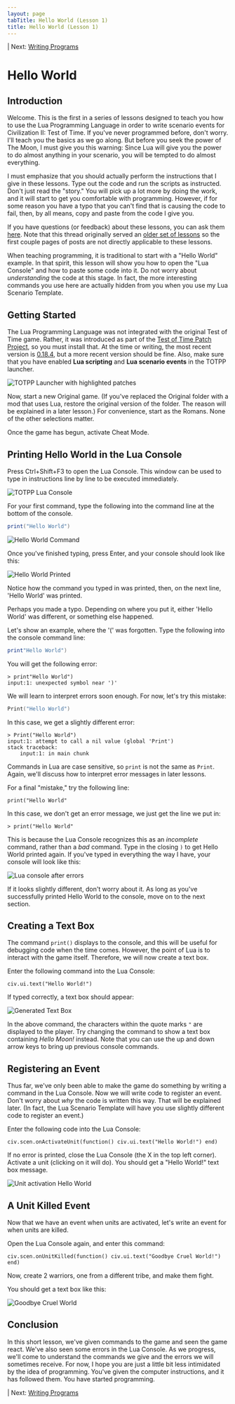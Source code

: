 ```yaml
---
layout: page
tabTitle: Hello World (Lesson 1)
title: Hello World (Lesson 1)
---
```


| Next: [Writing Programs](02_writingScripts.html)

# Hello World

## Introduction

Welcome.  This is the first in a series of lessons designed to teach you how to use the Lua Programming Language in order to write scenario events for Civilization II: Test of Time.  If you've never programmed before, don't worry.  I'll teach you the basics as we go along.  But before you seek the power of The Moon, I must give you this warning: Since Lua will give you the power to do almost anything in your scenario, you will be tempted to do almost everything.

I must emphasize that you should actually perform the instructions that I give in these lessons.  Type out the code and run the scripts as instructed. Don't just read the "story."  You will pick up a lot more by doing the work, and it will start to get you comfortable with programming.  However, if for some reason you have a typo that you can't find that is causing the code to fail, then, by all means, copy and paste from the code I give you.

If you have questions (or feedback) about these lessons, you can ask them [here](https://forums.civfanatics.com/threads/feedback-thread-for-totpp-get-started-with-lua-events.636239/).  Note that this thread originally served an [older set of lessons](https://forums.civfanatics.com/threads/totpp-get-started-with-lua-events.636192/) so the first couple pages of posts are not directly applicable to these lessons.

When teaching programming, it is traditional to start with a "Hello World" example.  In that spirit, this lesson will show you how to open the "Lua Console" and how to paste some code into it.  Do not worry about *understanding* the code at this stage.  In fact, the more interesting commands you use here are actually hidden from you when you use my Lua Scenario Template.

## Getting Started

The Lua Programming Language was not integrated with the original Test of Time game.  Rather, it was introduced as part of the [Test of Time Patch Project](https://forums.civfanatics.com/threads/the-test-of-time-patch-project.517282/), so you must install that.  At the time or writing, the most recent version is [0.18.4](https://forums.civfanatics.com/threads/the-test-of-time-patch-project.517282/page-66#post-16214239), but a more recent version should be fine.  Also, make sure that you have enabled **Lua scripting** and **Lua scenario events** in the TOTPP launcher.

![TOTPP Launcher with highlighted patches](01_lesson_images/lua-scripting-patch.png)

Now, start a new Original game.  (If you've replaced the Original folder with a mod that uses Lua, restore the original version of the folder.  The reason will be explained in a later lesson.)  For convenience, start as the Romans.  None of the other selections matter.

Once the game has begun, activate Cheat Mode.

## Printing Hello World in the Lua Console

Press Ctrl+Shift+F3 to open the Lua Console.  This window can be used to type in instructions line by line to be executed immediately.

![TOTPP Lua Console](01_lesson_images/Lua-Console.png)

For your first command, type the following into the command line at the bottom of the console.

```lua
print("Hello World")
```

![Hello World Command](01_lesson_images/hello-world-command.png)

Once you've finished typing, press Enter, and your console should look like this:

![Hello World Printed](01_lesson_images/hello-world-printed.png)

Notice how the command you typed in was printed, then, on the next line, 'Hello World' was printed.

Perhaps you made a typo.  Depending on where you put it, either 'Hello World' was different, or something else happened.

Let's show an example, where the '(' was forgotten.  Type the following into the console command line:

```lua
print"Hello World")
```
You will get the following error:
```
> print"Hello World")
input:1: unexpected symbol near ')'
```
We will learn to interpret errors soon enough.  For now, let's try this mistake:
```lua
Print("Hello World")
```
In this case, we get a slightly different error:
```
> Print("Hello World")
input:1: attempt to call a nil value (global 'Print')
stack traceback:
	input:1: in main chunk
```
Commands in Lua are case sensitive, so `print` is not the same as `Print`.  Again, we'll discuss how to interpret error messages in later lessons.

For a final "mistake," try the following line:
```
print("Hello World"
``` 
In this case, we don't get an error message, we just get the line we put in:
```
> print("Hello World"
```
This is because the Lua Console recognizes this as an *incomplete* command, rather than a *bad* command.  Type in the closing `)` to get Hello World printed again.  If you've typed in everything the way I have, your console will look like this:

![Lua console after errors](01_lesson_images/console-after-errors.png)

If it looks slightly different, don't worry about it.  As long as you've successfully printed Hello World to the console, move on to the next section.

## Creating a Text Box

The command `print()` displays to the console, and this will be useful for debugging code when the time comes. However, the point of Lua is to interact with the game itself. Therefore, we will now create a text box.

Enter the following command into the Lua Console:
```
civ.ui.text("Hello World!")
```

If typed correctly, a text box should appear:

![Generated Text Box](01_lesson_images/hello-world-text-box.png)

In the above command, the characters within the quote marks `"` are displayed to the player.  Try changing the command to show a text box containing _Hello Moon!_ instead. Note that you can use the up and down arrow keys to bring up previous console commands. 

## Registering an Event

Thus far, we've only been able to make the game do something by writing a command in the Lua Console.  Now we will write code to register an event.  Don't worry about _why_ the code is written this way.  That will be explained later.  (In fact, the Lua Scenario Template will have you use slightly different code to register an event.)

Enter the following code into the Lua Console:
```
civ.scen.onActivateUnit(function() civ.ui.text("Hello World!") end)
```
If no error is printed, close the Lua Console (the X in the top left corner). Activate a unit (clicking on it will do). You should get a "Hello World!" text box message.

![Unit activation Hello World](01_lesson_images/activate-hello-world.png)

## A Unit Killed Event

Now that we have an event when units are activated, let's write an event for when units are killed.

Open the Lua Console again, and enter this command:

```
civ.scen.onUnitKilled(function() civ.ui.text("Goodbye Cruel World!") end)
```

Now, create 2 warriors, one from a different tribe, and make them fight.

You should get a text box like this:

![Goodbye Cruel World](01_lesson_images/goodbye-cruel-world.png)


## Conclusion

In this short lesson, we've given commands to the game and seen the game react.  We've also seen some errors in the Lua Console.  As we progress, we'll come to understand the commands we give and the errors we will sometimes receive.  For now, I hope you are just a little bit less intimidated by the idea of programming.  You've given the computer instructions, and it has followed them.  You have started programming.




| Next: [Writing Programs](02_writingScripts.html)
